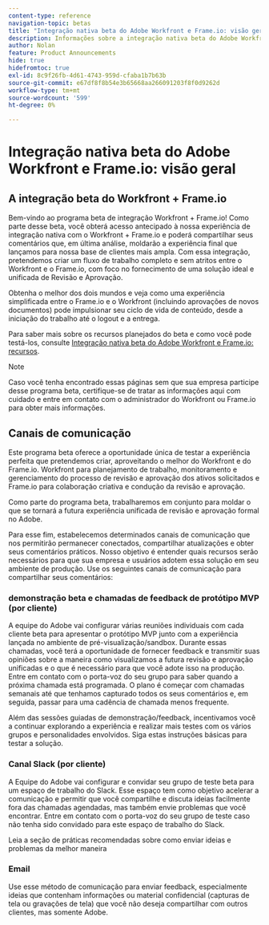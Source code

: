 ```yaml
---
content-type: reference
navigation-topic: betas
title: "Integração nativa beta do Adobe Workfront e Frame.io: visão geral"
description: Informações sobre a integração nativa beta do Adobe Workfront e Frame.io
author: Nolan
feature: Product Announcements
hide: true
hidefromtoc: true
exl-id: 8c9f26fb-4d61-4743-959d-cfaba1b7b63b
source-git-commit: e67df8f8b54e3b65668aa266091203f8f0d9262d
workflow-type: tm+mt
source-wordcount: '599'
ht-degree: 0%

---
```


# Integração nativa beta do Adobe Workfront e Frame.io: visão geral

## A integração beta do Workfront + Frame.io

Bem-vindo ao programa beta de integração Workfront + Frame.io! Como parte desse beta, você obterá acesso antecipado à nossa experiência de integração nativa com o Workfront + Frame.io e poderá compartilhar seus comentários que, em última análise, moldarão a experiência final que lançamos para nossa base de clientes mais ampla. Com essa integração, pretendemos criar um fluxo de trabalho completo e sem atritos entre o Workfront e o Frame.io, com foco no fornecimento de uma solução ideal e unificada de Revisão e Aprovação.

Obtenha o melhor dos dois mundos e veja como uma experiência simplificada entre o Frame.io e o Workfront (incluindo aprovações de novos documentos) pode impulsionar seu ciclo de vida de conteúdo, desde a iniciação do trabalho até o logout e a entrega.


Para saber mais sobre os recursos planejados do beta e como você pode testá-los, consulte [Integração nativa beta do Adobe Workfront e Frame.io: recursos](/help/quicksilver/product-announcements/betas/frame-io-wf-integration-alpha/frame-io-wf-integration-alpha-features.md).

>[!NOTE]
>
>Caso você tenha encontrado essas páginas sem que sua empresa participe desse programa beta, certifique-se de tratar as informações aqui com cuidado e entre em contato com o administrador do Workfront ou Frame.io para obter mais informações.

## Canais de comunicação

Este programa beta oferece a oportunidade única de testar a experiência perfeita que pretendemos criar, aproveitando o melhor do Workfront e do Frame.io. Workfront para planejamento de trabalho, monitoramento e gerenciamento do processo de revisão e aprovação dos ativos solicitados e Frame.io para colaboração criativa e condução da revisão e aprovação.

Como parte do programa beta, trabalharemos em conjunto para moldar o que se tornará a futura experiência unificada de revisão e aprovação formal no Adobe.

Para esse fim, estabelecemos determinados canais de comunicação que nos permitirão permanecer conectados, compartilhar atualizações e obter seus comentários práticos. Nosso objetivo é entender quais recursos serão necessários para que sua empresa e usuários adotem essa solução em seu ambiente de produção. Use os seguintes canais de comunicação para compartilhar seus comentários:

### demonstração beta e chamadas de feedback de protótipo MVP (por cliente)

A equipe do Adobe vai configurar várias reuniões individuais com cada cliente beta para apresentar o protótipo MVP junto com a experiência lançada no ambiente de pré-visualização/sandbox. Durante essas chamadas, você terá a oportunidade de fornecer feedback e transmitir suas opiniões sobre a maneira como visualizamos a futura revisão e aprovação unificadas e o que é necessário para que você adote isso na produção. Entre em contato com o porta-voz do seu grupo para saber quando a próxima chamada está programada. O plano é começar com chamadas semanais até que tenhamos capturado todos os seus comentários e, em seguida, passar para uma cadência de chamada menos frequente.

Além das sessões guiadas de demonstração/feedback, incentivamos você a continuar explorando a experiência e realizar mais testes com os vários grupos e personalidades envolvidos. Siga estas instruções básicas para testar a solução.

### Canal Slack (por cliente)

A Equipe do Adobe vai configurar e convidar seu grupo de teste beta para um espaço de trabalho do Slack. Esse espaço tem como objetivo acelerar a comunicação e permitir que você compartilhe e discuta ideias facilmente fora das chamadas agendadas, mas também envie problemas que você encontrar. Entre em contato com o porta-voz do seu grupo de teste caso não tenha sido convidado para este espaço de trabalho do Slack.

Leia a seção de práticas recomendadas sobre como enviar ideias e problemas da melhor maneira

### Email

Use esse método de comunicação para enviar feedback, especialmente ideias que contenham informações ou material confidencial (capturas de tela ou gravações de tela) que você não deseja compartilhar com outros clientes, mas somente Adobe.


<!--
## Send feedback 

We value your input and believe that your perspective is crucial in helping us create the best experience possible. Because we're specifically looking at understanding what capabilities would be required to have you adopt the solution in Production, please   

Mention it during our regular demo/feedback calls 

Share it on our beta program slack channel  

Or send it via e-mail to ossmann@adobe.com 

### How to best submit ideas 

Please try to give as much context as possible by describing 

The goal you want to achieve (aka "Job-to-be-done") 

the problem that keeps you from achieving this goal 

how a potential solution could look like 

Don't forget to include screenshots or screen recordings as well as examples to best describe your idea.  

## How to best submit issues / bugs 

In case you discover any issues or bugs please share them via our Slack channel so it's easier for the team to ask questions and have them resolved as soon as possible. 

Please try to give as much context as possible by answering the following questions: 

What did you expect to happen? 

What really happened? 

Steps to reproduce the issue?  

Please attach a screenshot if possible -->
